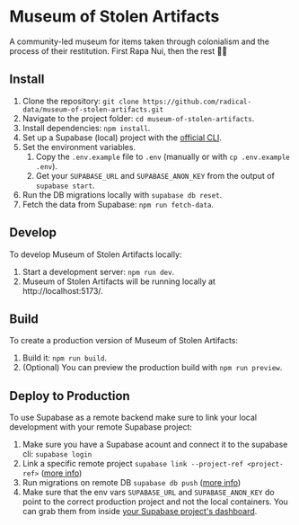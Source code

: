 # Museum of Stolen Artifacts

A community-led museum for items taken through colonialism and the process of their restitution. First Rapa Nui, then the rest ✊🏽

## Install

1. Clone the repository: `git clone https://github.com/radical-data/museum-of-stolen-artifacts.git`
1. Navigate to the project folder: `cd museum-of-stolen-artifacts`.
1. Install dependencies: `npm install`.
1. Set up a Supabase (local) project with the [official CLI](https://supabase.com/docs/guides/cli/getting-started).
1. Set the environment variables.
   1. Copy the `.env.example` file to `.env` (manually or with `cp .env.example .env`).
   1. Get your `SUPABASE_URL` and `SUPABASE_ANON_KEY` from the output of `supabase start`.
1. Run the DB migrations locally with `supabase db reset`.
1. Fetch the data from Supabase: `npm run fetch-data`.

## Develop

To develop Museum of Stolen Artifacts locally:

1. Start a development server: `npm run dev`.
1. Museum of Stolen Artifacts will be running locally at http://localhost:5173/.

## Build

To create a production version of Museum of Stolen Artifacts:

1. Build it: `npm run build`.
1. (Optional) You can preview the production build with `npm run preview`.

## Deploy to Production

To use Supabase as a remote backend make sure to link your local development with your remote Supabase project:

1. Make sure you have a Supabase acount and connect it to the supabase cli: `supabase login`
1. Link a specific remote project `supabase link --project-ref <project-ref>` ([more info](https://supabase.com/docs/reference/cli/supabase-link))
1. Run migrations on remote DB `supabase db push` ([more info](https://supabase.com/docs/reference/cli/supabase-db-push))
1. Make sure that the env vars `SUPABASE_URL` and `SUPABASE_ANON_KEY` do point to the correct production project and not the local containers. You can grab them from inside [your Supabase project's dashboard](https://supabase.com/dashboard/project/_/settings/api).
